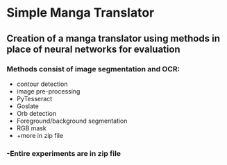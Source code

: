 # Simple Manga Translator

##  Creation of a manga translator using methods in place of neural networks for evaluation
### Methods consist of image segmentation and OCR: <br>
  - contour detection <br>
  - image pre-processing <br>
  - PyTesseract <br>
  - Goslate <br>
  - Orb detection <br>
  - Foreground/background segmentation <br>
  - RGB mask <br>
  - +more in zip file <br>
### -Entire experiments are in zip file
